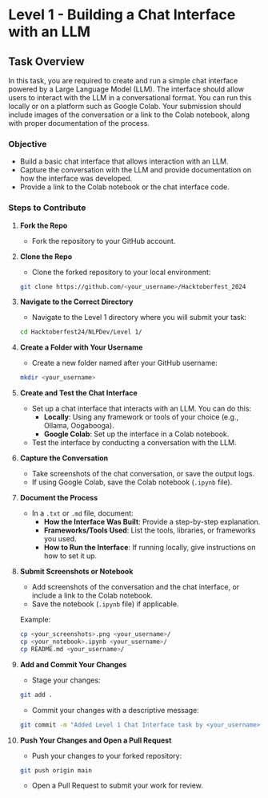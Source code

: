 

# Level 1 - Building a Chat Interface with an LLM

## Task Overview

In this task, you are required to create and run a simple chat interface powered by a Large Language Model (LLM). The interface should allow users to interact with the LLM in a conversational format. You can run this locally or on a platform such as Google Colab. Your submission should include images of the conversation or a link to the Colab notebook, along with proper documentation of the process.

### Objective

- Build a basic chat interface that allows interaction with an LLM.
- Capture the conversation with the LLM and provide documentation on how the interface was developed.
- Provide a link to the Colab notebook or the chat interface code.

### Steps to Contribute

1. **Fork the Repo**

   - Fork the repository to your GitHub account.

2. **Clone the Repo**

   - Clone the forked repository to your local environment:

   ```bash
   git clone https://github.com/<your_username>/Hacktoberfest_2024
   ```

3. **Navigate to the Correct Directory**

   - Navigate to the Level 1 directory where you will submit your task:

   ```bash
   cd Hacktoberfest24/NLPDev/Level 1/
   ```

4. **Create a Folder with Your Username**

   - Create a new folder named after your GitHub username:

   ```bash
   mkdir <your_username>
   ```

5. **Create and Test the Chat Interface**

   - Set up a chat interface that interacts with an LLM. You can do this:
     - **Locally**: Using any framework or tools of your choice (e.g., Ollama, Oogabooga).
     - **Google Colab**: Set up the interface in a Colab notebook.
   - Test the interface by conducting a conversation with the LLM.

6. **Capture the Conversation**

   - Take screenshots of the chat conversation, or save the output logs.
   - If using Google Colab, save the Colab notebook (`.ipynb` file).

7. **Document the Process**

   - In a `.txt` or `.md` file, document:
     - **How the Interface Was Built**: Provide a step-by-step explanation.
     - **Frameworks/Tools Used**: List the tools, libraries, or frameworks you used.
     - **How to Run the Interface**: If running locally, give instructions on how to set it up.

8. **Submit Screenshots or Notebook**

   - Add screenshots of the conversation and the chat interface, or include a link to the Colab notebook.
   - Save the notebook (`.ipynb` file) if applicable.

   Example:

   ```bash
   cp <your_screenshots>.png <your_username>/
   cp <your_notebook>.ipynb <your_username>/
   cp README.md <your_username>/
   ```

9. **Add and Commit Your Changes**

   - Stage your changes:

   ```bash
   git add .
   ```

   - Commit your changes with a descriptive message:

   ```bash
   git commit -m "Added Level 1 Chat Interface task by <your_username>"
   ```

10. **Push Your Changes and Open a Pull Request**

    - Push your changes to your forked repository:

    ```bash
    git push origin main
    ```

    - Open a Pull Request to submit your work for review.


